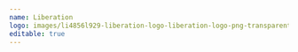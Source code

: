 ```yaml
---
name: Liberation
logo: images/li4856l929-liberation-logo-liberation-logo-png-transparent-amp-svg-vector-freebie-supply.png
editable: true
---
```

